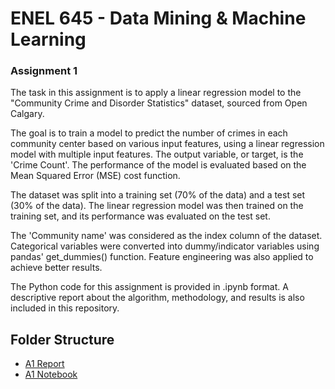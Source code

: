# ENEL 645 - Data Mining & Machine Learning
### Assignment 1

The task in this assignment is to apply a linear regression model to the "Community Crime and Disorder Statistics" dataset, sourced from Open Calgary.

The goal is to train a model to predict the number of crimes in each community center based on various input features, using a linear regression model with multiple input features. The output variable, or target, is the 'Crime Count'. The performance of the model is evaluated based on the Mean Squared Error (MSE) cost function.

The dataset was split into a training set (70% of the data) and a test set (30% of the data). The linear regression model was then trained on the training set, and its performance was evaluated on the test set.

The 'Community name' was considered as the index column of the dataset. Categorical variables were converted into dummy/indicator variables using pandas' get_dummies() function. Feature engineering was also applied to achieve better results.

The Python code for this assignment is provided in .ipynb format. A descriptive report about the algorithm, methodology, and results is also included in this repository.

## Folder Structure 
<!-- - [A1 Instructions](https://github.com/StevenD24/ENSF-614-Lab-6/blob/main/ENSF%20614%20-%20Lab%206.pdf)    -->
- [A1 Report](https://github.com/StevenD24/ENEL-645-Assignment-1/blob/main/ENEL%20645%20-%20Assignment%201%20Report.pdf)  
- [A1 Notebook](https://github.com/StevenD24/ENEL-645-Assignment-1/blob/main/A1_Linear_Regression.ipynb) 
